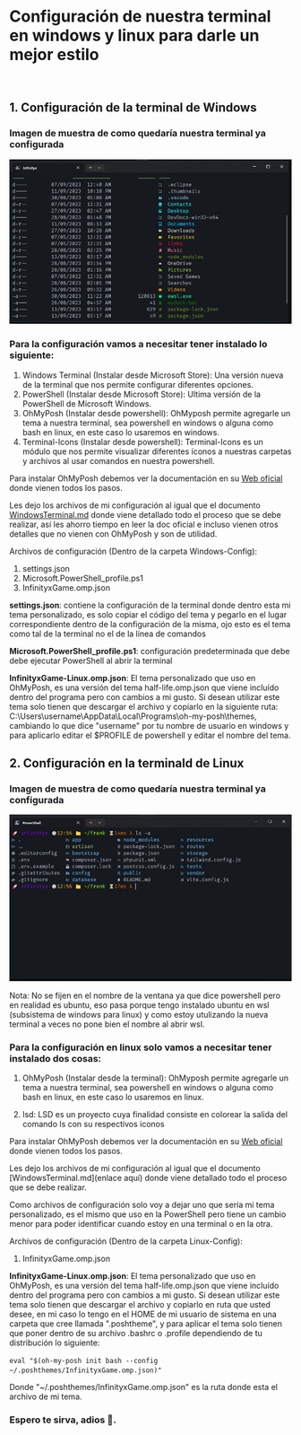 # Configuración de nuestra terminal en windows y linux para darle un mejor estilo

<br>

## 1. Configuración de la terminal de Windows

### Imagen de muestra de como quedaría nuestra terminal ya configurada

![Windows Terminal Complete](Windows.Terminal/Windows-Terminal-Complete.jpg)

### Para la configuración vamos a necesitar tener instalado lo siguiente:

1. Windows Terminal (Instalar desde Microsoft Store): Una versión nueva de la terminal que nos permite configurar diferentes opciones.
2. PowerShell (Instalar desde Microsoft Store): Ultima versión de la PowerShell de Microsoft Windows.
3. OhMyPosh (Instalar desde powershell): OhMyposh permite agregarle un tema a nuestra terminal, sea powershell en windows o alguna como bash en linux, en este caso lo usaremos en windows.
4. Terminal-Icons (Instalar desde powershell): Terminal-Icons es un módulo que nos permite visualizar diferentes íconos a nuestras carpetas y archivos al usar comandos en nuestra powershell.

Para instalar OhMyPosh debemos ver la documentación en su [Web oficial](http://ohmyposh.dev) donde vienen todos los pasos.

Les dejo los archivos de mi configuración al igual que el documento [WindowsTerminal.md](https://github.com/infinityxgame/Windows-Linux-Terminal-Config/blob/main/WindowsTerminal.md) donde viene detallado todo el proceso que se debe realizar, así les ahorro tiempo en leer la doc oficial e incluso vienen otros detalles que no vienen con OhMyPosh y son de utilidad.

Archivos de configuración (Dentro de la carpeta Windows-Config):
1. settings.json 
2. Microsoft.PowerShell_profile.ps1
3. InfinityxGame.omp.json

**settings.json**: contiene la configuración de la terminal donde dentro esta mi tema personalizado, es solo copiar el código del tema y pegarlo en el lugar correspondiente dentro de la configuración de la misma, ojo esto es el tema como tal de la terminal no el de la línea de comandos

**Microsoft.PowerShell_profile.ps1**: configuración predeterminada que debe debe ejecutar PowerShell al abrir la terminal 

**InfinityxGame-Linux.omp.json**: El tema personalizado que uso en OhMyPosh, es una versión del tema half-life.omp.json que viene incluído dentro del programa pero con cambios a mi gusto. Si desean utilizar este tema solo tienen que descargar el archivo y copiarlo en la siguiente ruta: C:\Users\username\AppData\Local\Programs\oh-my-posh\themes\, cambiando lo que dice "username" por tu nombre de usuario en windows y para aplicarlo editar el $PROFILE de powershell y editar el nombre del tema.

## 2. Configuración en la terminald de Linux

### Imagen de muestra de como quedaría nuestra terminal ya configurada

![Linux Terminal Complete](Linux.Terminal/Linux-Terminal-Full.jpg)

Nota: No se fijen en el nombre de la ventana ya que dice powershell pero en realidad es ubuntu, eso pasa porque tengo instalado ubuntu en wsl (subsistema de windows para linux) y como estoy utulizando la nueva terminal a veces no pone bien el nombre al abrir wsl. 

### Para la configuración en linux solo vamos a necesitar tener instalado dos cosas:


1. OhMyPosh (Instalar desde la terminal): OhMyposh permite agregarle un tema a nuestra terminal, sea powershell en windows o alguna como bash en linux, en este caso lo usaremos en linux.

2. lsd: LSD es un proyecto cuya finalidad consiste en colorear la salida del comando ls con su respectivos iconos

Para instalar OhMyPosh debemos ver la documentación en su [Web oficial](http://ohmyposh.dev) donde vienen todos los pasos.

Les dejo los archivos de mi configuración al igual que el documento [WindowsTerminal.md](enlace aquí) donde viene detallado todo el proceso que se debe realizar.

Como archivos de configuración solo voy a dejar uno que sería mi tema personalizado, es el mismo que uso en la PowerShell pero tiene un cambio menor para poder identificar cuando estoy en una terminal o en la otra.

Archivos de configuración (Dentro de la carpeta Linux-Config):

1. InfinityxGame.omp.json

**InfinityxGame-Linux.omp.json**: El tema personalizado que uso en OhMyPosh, es una versión del tema half-life.omp.json que viene incluído dentro del programa pero con cambios a mi gusto. Si desean utilizar este tema solo tienen que descargar el archivo y copiarlo en ruta que usted desee, en mi caso lo tengo en el HOME de mi usuario de sistema en una carpeta que cree llamada ".poshtheme", y para aplicar el tema solo tienen que poner dentro de su archivo .bashrc o .profile dependiendo de tu distribución lo siguiente:

```eval "$(oh-my-posh init bash --config ~/.poshthemes/InfinityxGame.omp.json)"```

Donde "~/.poshthemes/InfinityxGame.omp.json" es la ruta donde esta el archivo de mi tema.

### Espero te sirva, adios :wave:.
